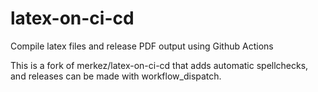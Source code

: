 # latex-on-ci-cd
Compile latex files  and release PDF output using Github Actions 

This is a fork of merkez/latex-on-ci-cd that adds automatic spellchecks, and releases can be made with workflow_dispatch.
